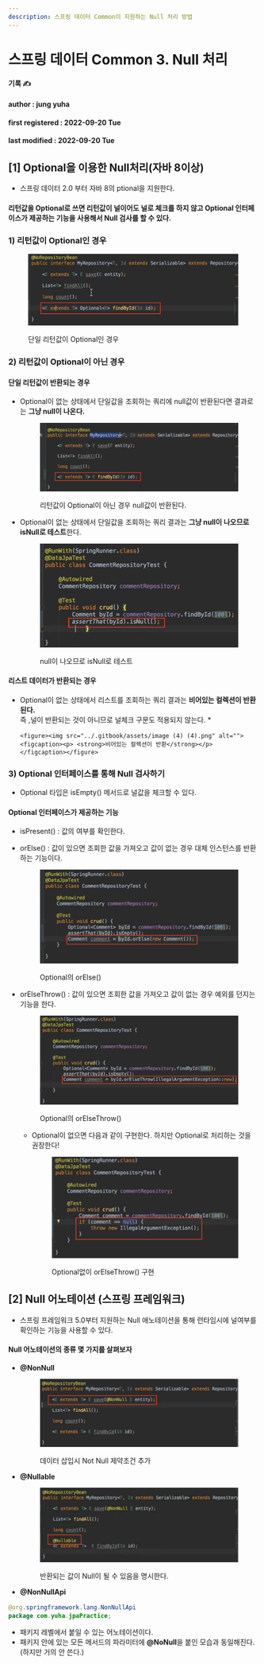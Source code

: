 ```yaml
---
description: 스프링 데이터 Common이 지원하는 Null 처리 방법
---
```


# 스프링 데이터 Common 3. Null 처리

**기록 ✍️**

#### author : jung yuha

#### first registered : 2022-09-20 Tue

#### last modified : 2022-09-20 Tue

## \[1] Optional을 이용한 Null처리(자바 8이상)

* 스프링 데이터 2.0 부터 자바 8의 ptional을 지원한다.

#### 리턴값을 Optional로 쓰면 리턴값이 널이어도 널로 체크를 하지 않고 Optional 인터페이스가 제공하는 기능을 사용해서 Null 검사를 할 수 있다.

### 1) 리턴값이 Optional인 경우

<figure><img src="../.gitbook/assets/image (5) (2).png" alt=""><figcaption><p> 단일 리턴값이 Optional인 경우</p></figcaption></figure>

### 2) 리턴값이 Optional이 아닌 경우

#### 단일 리턴값이 반환되는 경우

*   &#x20;Optional이 없는 상태에서 단일값을 조회하는 쿼리에 null값이 반환된다면 결과로는 **그냥 null이 나온다.**

    <figure><img src="../.gitbook/assets/image (11) (2).png" alt=""><figcaption><p> 리턴값이 Optional이 아닌 경우 null값이 반환된다.</p></figcaption></figure>
*   Optional이 없는 상태에서 단일값을 조회하는 쿼리 결과는 **그냥 null이 나오므로 isNull로 테스트**한다.

    <figure><img src="../.gitbook/assets/image (1) (3).png" alt=""><figcaption><p> null이 나오므로 isNull로 테스트</p></figcaption></figure>

#### 리스트 데이터가 반환되는 경우

* Optional이 없는 상태에서 리스트를 조회하는 쿼리 결과는 **비어있는 컬렉션이 반환된다.**\
  즉 ,널이 반환되는 것이 아니므로 널체크 구문도 적용되지 않는다.
  *

      <figure><img src="../.gitbook/assets/image (4) (4).png" alt=""><figcaption><p> <strong>비어있는 컬렉션이 반환</strong></p></figcaption></figure>



### 3) Optional 인터페이스를 통해 Null 검사하기

* Optional 타입은 isEmpty() 메서드로 널값을 체크할 수 있다.

#### Optional 인터페이스가 제공하는 기능

* isPresent() : 값의 여부를 확인한다.
*   orElse() : 값이 있으면 조회한 값을 가져오고 값이 없는 경우 대체 인스턴스를 반환하는 기능이다.

    <figure><img src="../.gitbook/assets/image (2).png" alt=""><figcaption><p> Optional의 orElse()</p></figcaption></figure>
*   orElseThrow() : 값이 있으면 조회한 값을 가져오고 값이 없는 경우 예외를 던지는 기능을 한다.

    <figure><img src="../.gitbook/assets/image (15) (1).png" alt=""><figcaption><p> Optional의 orElseThrow()</p></figcaption></figure>

    *   Optional이 없으면 다음과 같이 구현한다. 하지만 Optional로 처리하는 것을 권장한다!&#x20;

        <figure><img src="../.gitbook/assets/image (7) (2).png" alt=""><figcaption><p> Optional없이 orElseThrow() 구현</p></figcaption></figure>

## \[2] Null 어노테이션 (스프링 프레임워크)

* 스프링 프레임워크 5.0부터 지원하는 Null 애노테이션을 통해 런타임시에 널여부를 확인하는 기능을 사용할 수 있다.

#### Null 어노테이션의 종류 몇 가지를 살펴보자

*   **@NonNull**

    <figure><img src="../.gitbook/assets/image (10).png" alt=""><figcaption><p> 데이터 삽입시 Not Null 제약조건 추가</p></figcaption></figure>
*   **@Nullable**

    <figure><img src="../.gitbook/assets/image (3) (1) (3).png" alt=""><figcaption><p> 반환되는 값이 Null이 될 수 있음을 명시한다.</p></figcaption></figure>


* **@NonNullApi** &#x20;

```java
@org.springframework.lang.NonNullApi
package com.yuha.jpaPractice;
```

* 패키지 레벨에서 붙일 수 있는 어노테이션이다.
* 패키지 안에 있는 모든 메서드의 파라미터에 **@NoNull**을 붙인 모습과 동일해진다. (하지만 거의 안 쓴다.)
